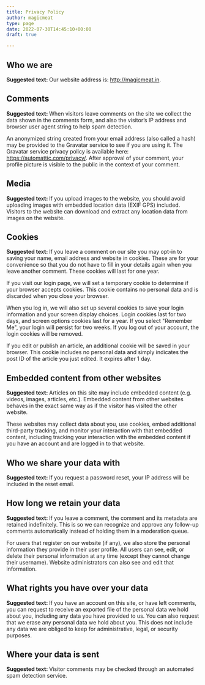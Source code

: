 ```yaml
---
title: Privacy Policy
author: magicmeat
type: page
date: 2022-07-30T14:45:10+00:00
draft: true

---
```

## Who we are

<strong class="privacy-policy-tutorial">Suggested text: </strong>Our website address is: http://magicmeat.in.

## Comments

<strong class="privacy-policy-tutorial">Suggested text: </strong>When visitors leave comments on the site we collect the data shown in the comments form, and also the visitor&#8217;s IP address and browser user agent string to help spam detection.

An anonymized string created from your email address (also called a hash) may be provided to the Gravatar service to see if you are using it. The Gravatar service privacy policy is available here: https://automattic.com/privacy/. After approval of your comment, your profile picture is visible to the public in the context of your comment.

## Media

<strong class="privacy-policy-tutorial">Suggested text: </strong>If you upload images to the website, you should avoid uploading images with embedded location data (EXIF GPS) included. Visitors to the website can download and extract any location data from images on the website.

## Cookies

<strong class="privacy-policy-tutorial">Suggested text: </strong>If you leave a comment on our site you may opt-in to saving your name, email address and website in cookies. These are for your convenience so that you do not have to fill in your details again when you leave another comment. These cookies will last for one year.

If you visit our login page, we will set a temporary cookie to determine if your browser accepts cookies. This cookie contains no personal data and is discarded when you close your browser.

When you log in, we will also set up several cookies to save your login information and your screen display choices. Login cookies last for two days, and screen options cookies last for a year. If you select "Remember Me", your login will persist for two weeks. If you log out of your account, the login cookies will be removed.

If you edit or publish an article, an additional cookie will be saved in your browser. This cookie includes no personal data and simply indicates the post ID of the article you just edited. It expires after 1 day.

## Embedded content from other websites

<strong class="privacy-policy-tutorial">Suggested text: </strong>Articles on this site may include embedded content (e.g. videos, images, articles, etc.). Embedded content from other websites behaves in the exact same way as if the visitor has visited the other website.

These websites may collect data about you, use cookies, embed additional third-party tracking, and monitor your interaction with that embedded content, including tracking your interaction with the embedded content if you have an account and are logged in to that website.

## Who we share your data with

<strong class="privacy-policy-tutorial">Suggested text: </strong>If you request a password reset, your IP address will be included in the reset email.

## How long we retain your data

<strong class="privacy-policy-tutorial">Suggested text: </strong>If you leave a comment, the comment and its metadata are retained indefinitely. This is so we can recognize and approve any follow-up comments automatically instead of holding them in a moderation queue.

For users that register on our website (if any), we also store the personal information they provide in their user profile. All users can see, edit, or delete their personal information at any time (except they cannot change their username). Website administrators can also see and edit that information.

## What rights you have over your data

<strong class="privacy-policy-tutorial">Suggested text: </strong>If you have an account on this site, or have left comments, you can request to receive an exported file of the personal data we hold about you, including any data you have provided to us. You can also request that we erase any personal data we hold about you. This does not include any data we are obliged to keep for administrative, legal, or security purposes.

## Where your data is sent

<strong class="privacy-policy-tutorial">Suggested text: </strong>Visitor comments may be checked through an automated spam detection service.